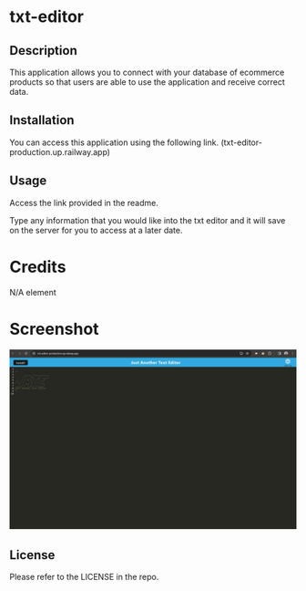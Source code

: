 # txt-editor

## Description
This application allows you to connect with your database of ecommerce products so that users are able to use the application and receive correct data.  

## Installation

You can access this application using the following link. (txt-editor-production.up.railway.app)

## Usage
Access the link provided in the readme.

Type any information that you would like into the txt editor and it will save on the server for you to access at a later date. 

# Credits
N/A
element

# Screenshot
![Screenshot of Application](image.png)

## License
Please refer to the LICENSE in the repo. 
